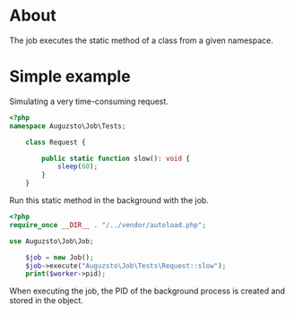 # About
The job executes the static method of a class from a given namespace.

# Simple example
Simulating a very time-consuming request.
```php
<?php
namespace Auguzsto\Job\Tests;

    class Request {

        public static function slow(): void {
            sleep(60);
        }
    }
```
Run this static method in the background with the job.
```php
<?php
require_once __DIR__ . "/../vendor/autoload.php";

use Auguzsto\Job\Job;

    $job = new Job();
    $job->execute("Auguzsto\Job\Tests\Request::slow");
    print($worker->pid);
```
When executing the job, the PID of the background process is created and stored in the object.
